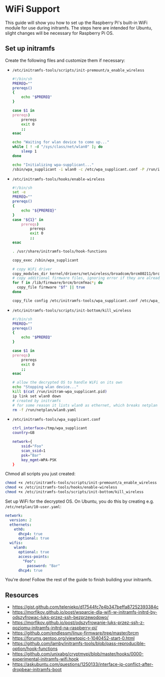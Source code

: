 # WiFi Support

This guide will show you how to set up the Raspberry Pi's built-in WiFi module for use during initramfs. The steps here are intended for Ubuntu, slight changes will be necessary for Raspberry Pi OS.

## Set up initramfs

Create the following files and customize them if necessary:

- `/etc/initramfs-tools/scripts/init-premount/a_enable_wireless`

  ```bash
  #!/bin/sh
  PREREQ=""
  prereqs()
  {
      echo "$PREREQ"
  }

  case $1 in
  prereqs)
      prereqs
      exit 0
      ;;
  esac
  
  echo "Waiting for wlan device to come up..."
  while [ ! -d "/sys/class/net/wlan0" ]; do
      sleep 1
  done
  
  echo "Initializing wpa-supplicant..."
  /sbin/wpa_supplicant -i wlan0 -c /etc/wpa_supplicant.conf -P /run/initram-wpa_supplicant.pid -B
  ```

- `/etc/initramfs-tools/hooks/enable-wireless`

  ```bash
  #!/bin/sh
  set -e
  PREREQ=""
  prereqs()
  {
      echo "${PREREQ}"
  }
  case "${1}" in
      prereqs)
          prereqs
          exit 0
          ;;
  esac

  . /usr/share/initramfs-tools/hook-functions

  copy_exec /sbin/wpa_supplicant

  # copy WiFi driver
  copy_modules_dir kernel/drivers/net/wireless/broadcom/brcm80211/brcmfmac
  # copy additional firmware files, ignoring error if they are already copied
  for f in /lib/firmware/brcm/brcmfmac*; do
  	copy_file firmware "$f" || true
  done

  copy_file config /etc/initramfs-tools/wpa_supplicant.conf /etc/wpa_supplicant.conf
  ```

- `/etc/initramfs-tools/scripts/init-bottom/kill_wireless`

  ```bash
  #!/bin/sh
  PREREQ=""
  prereqs()
  {
      echo "$PREREQ"
  }

  case $1 in
  prereqs)
      prereqs
      exit 0
      ;;
  esac

  # allow the decrypted OS to handle WiFi on its own
  echo "Stopping wlan device..."
  kill $(cat /run/initram-wpa_supplicant.pid)
  ip link set wlan0 down
  # created by initramfs
  # for some reason it lists wlan0 as ethernet, which breaks netplan - remove it
  rm -f /run/netplan/wlan0.yaml
  ```

- `/etc/initramfs-tools/wpa_supplicant.conf`

  ```bash
  ctrl_interface=/tmp/wpa_supplicant
  country=GB
  
  network={
      ssid="Foo"
      scan_ssid=1
      psk="Bar"
      key_mgmt=WPA-PSK
  }
  ```

Chmod all scripts you just created:

```bash
chmod +x /etc/initramfs-tools/scripts/init-premount/a_enable_wireless
chmod +x /etc/initramfs-tools/hooks/enable-wireless
chmod +x /etc/initramfs-tools/scripts/init-bottom/kill_wireless
```

Set up WiFi for the decrypted OS. On Ubuntu, you do this by creating e.g. `/etc/netplan/10-user.yaml`:

```yaml
network:
  version: 2
  ethernets:
    eth0:
      dhcp4: true
      optional: true
  wifis:
    wlan0:
      optional: true
      access-points:
        "Foo":
          password: "Bar"
      dhcp4: true
```

You're done! Follow the rest of the guide to finish building your initramfs.

## Resources

- https://gist.github.com/telenieko/d17544fc7e4b347beffa87252393384c
- https://morfikov.github.io/post/wsparcie-dla-wifi-w-initramfs-initrd-by-odszyfrowac-luks-przez-ssh-bezprzewodowo/
- https://morfikov.github.io/post/odszyfrowanie-luks-przez-ssh-z-poziomu-initramfs-initrd-na-raspberry-pi/
- https://github.com/endlessm/linux-firmware/tree/master/brcm
- https://forums.gentoo.org/viewtopic-t-1040452-start-0.html
- https://github.com/lamby/initramfs-tools/blob/pass-reproducible-option/hook-functions
- https://github.com/unixabg/cryptmypi/blob/master/hooks/0000-experimental-initramfs-wifi.hook
- https://askubuntu.com/questions/1250133/interface-ip-conflict-after-dropbear-initramfs-boot
